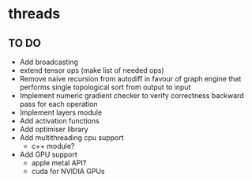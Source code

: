 # threads

## TO DO 
- Add broadcasting
- extend tensor ops (make list of needed ops)
- Remove naive recursion from autodiff in favour of graph engine that performs single topological sort from output to input
- Implement numeric gradient checker to verify correctness backward pass for each operation
- Implement layers module
- Add activation functions
- Add optimiser library 
- Add multithreading cpu support
  - c++ module?
- Add GPU support
  - apple metal API?
  - cuda for NVIDIA GPUs